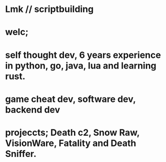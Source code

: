 # Lmk // scriptbuilding 

# welc;

# self thought dev, 6 years experience in python, go, java, lua and learning rust.

# game cheat dev, software dev, backend dev

# projeccts; Death c2, Snow Raw, VisionWare, Fatality and Death Sniffer.
